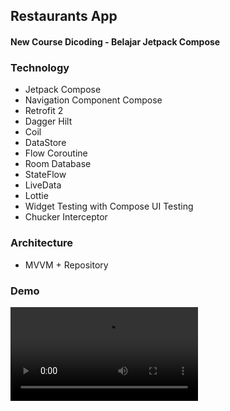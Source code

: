 ## Restaurants App
#### New Course Dicoding - Belajar Jetpack Compose

### Technology
- Jetpack Compose
- Navigation Component Compose
- Retrofit 2
- Dagger Hilt
- Coil
- DataStore
- Flow Coroutine
- Room Database
- StateFlow
- LiveData
- Lottie
- Widget Testing with Compose UI Testing
- Chucker Interceptor

### Architecture
- MVVM + Repository

### Demo
![](https://github.com/mbahgojol/Restaurants-App/ss/splashscreen.mp4 "Splash Screen")

